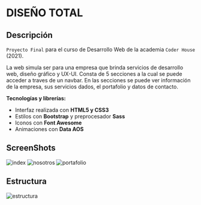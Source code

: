 # DISEÑO TOTAL

## Descripción

`Proyecto Final` para el curso de Desarrollo Web de la academia `Coder House` (2021).

La web simula ser para una empresa que brinda servicios de desarrollo web, diseño gráfico y UX-UI.
Consta de 5 secciones a la cual se puede acceder a traves de un navbar.
En las secciones se puede ver información de la empresa, sus servicios dados, el portafolio y datos de contacto.

**Tecnologías y librerías:**

- Interfaz realizada con **HTML5 y CSS3**
- Estilos con **Bootstrap** y preprocesador **Sass**
- Iconos con **Font Awesome**
- Animaciones con **Data AOS**

## ScreenShots

![index](https://user-images.githubusercontent.com/44064190/105787001-d62f8300-5f5c-11eb-9548-82282e77f503.png)
![nosotros](https://user-images.githubusercontent.com/44064190/106532918-e7820d80-64cf-11eb-9571-c032947022c9.png)
![portafolio](https://user-images.githubusercontent.com/44064190/106532926-ebae2b00-64cf-11eb-9b7e-4b54c51f7353.png)

## Estructura

![estructura](https://user-images.githubusercontent.com/44064190/106532704-69be0200-64cf-11eb-8e7e-c54ae2ecbf88.png)
